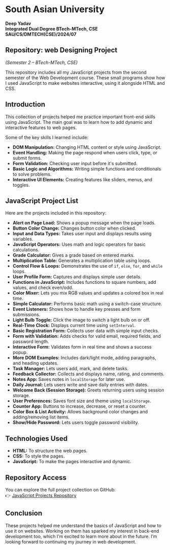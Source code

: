  # South Asian University

**Deep Yadav**  
**Integrated Dual Degree BTech-MTech, CSE**  
**SAU/CS/DMTECH(CSE)/2024/07**

## Repository:  web Designing Project 
*(Semester 2 – BTech-MTech, CSE)*

This repository includes all my JavaScript projects from the second semester of the Web Development course. These small programs show how I used JavaScript to make websites interactive, using it alongside HTML and CSS.


## Introduction

This collection of projects helped me practice important front-end skills using JavaScript. The main goal was to learn how to add dynamic and interactive features to web pages.

Some of the key skills I learned include:

- **DOM Manipulation:** Changing HTML content or style using JavaScript.
- **Event Handling:** Making the page respond when users click, type, or submit forms.
- **Form Validation:** Checking user input before it's submitted.
- **Basic Logic and Algorithms:** Writing simple functions and conditionals to solve problems.
- **Interactive UI Elements:** Creating features like sliders, menus, and toggles.

## JavaScript Project List

Here are the projects included in this repository:

- **Alert on Page Load:** Shows a popup message when the page loads.
- **Button Color Change:** Changes button color when clicked.
- **Input and Data Types:** Takes user input and displays results using variables.
- **JavaScript Operators:** Uses math and logic operators for basic calculations.
- **Grade Calculator:** Gives a grade based on entered marks.
- **Multiplication Table:** Generates a multiplication table using loops.
- **Control Flow & Loops:** Demonstrates the use of `if`, `else`, `for`, and `while` loops.
- **User Profile Form:** Captures and displays simple user details.
- **Functions in JavaScript:** Includes functions to square numbers, add values, and check even/odd.
- **Color Mixer:** Lets you mix RGB values and updates a colored box in real time.
- **Simple Calculator:** Performs basic math using a switch-case structure.
- **Event Listeners:** Shows how to handle key presses and form submissions.
- **Light Bulb Toggle:** Click the image to switch a light bulb on or off.
- **Real-Time Clock:** Displays current time using `setInterval`.
- **Basic Registration Form:** Collects user data with simple input checks.
- **Form with Validation:** Adds checks for valid email, required fields, and password length.
- **Interactive Form:** Validates form in real time and shows a success popup.
- **More DOM Examples:** Includes dark/light mode, adding paragraphs, and heading updates.
- **Task Manager:** Lets users add, mark, and delete tasks.
- **Feedback Collector:** Collects and displays name, rating, and comments.
- **Notes App:** Saves notes in `localStorage` for later use.
- **Daily Journal:** Lets users write and save daily entries with dates.
- **Welcome Back (Session Storage):** Greets returning users using session storage.
- **User Preferences:** Saves font size and theme using `localStorage`.
- **Counter App:** Buttons to increase, decrease, or reset a counter.
- **Color Box & List Activity:** Allows background color changes and adding/removing list items.
- **Show/Hide Password:** Lets users toggle password visibility.

## Technologies Used

- **HTML:** To structure the web pages.
- **CSS:** To style the pages.
- **JavaScript:** To make the pages interactive and dynamic.


## Repository Access

You can explore the full project collection on GitHub:  
👉 [JavaScript Projects Repository](https://github.com/DEEPYADAV-lab/web_project)
 
## Conclusion

These projects helped me understand the basics of JavaScript and how to use it on websites. Working on them has sparked my interest in back-end development too, which I’m excited to learn more about in the future. I’m looking forward to continuing my journey in web development.



 
